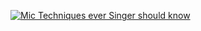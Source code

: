 [![Mic Techniques ever Singer should know](https://img.youtube.com/vi/BMbvcgeD5Ok/0.jpg)](https://youtu.be/BMbvcgeD5Ok)